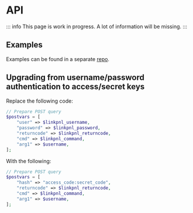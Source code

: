 # API

::: info
This page is work in progress. A lot of information will be missing.
:::

## Examples

Examples can be found in a separate [repo](https://github.com/linkpanelcp/linkpanelcp-api-examples).

## Upgrading from username/password authentication to access/secret keys

Replace the following code:

```php
// Prepare POST query
$postvars = [
	"user" => $linkpnl_username,
	"password" => $linkpnl_password,
	"returncode" => $linkpnl_returncode,
	"cmd" => $linkpnl_command,
	"arg1" => $username,
];
```

With the following:

```php
// Prepare POST query
$postvars = [
	"hash" => "access_code:secret_code",
	"returncode" => $linkpnl_returncode,
	"cmd" => $linkpnl_command,
	"arg1" => $username,
];
```
